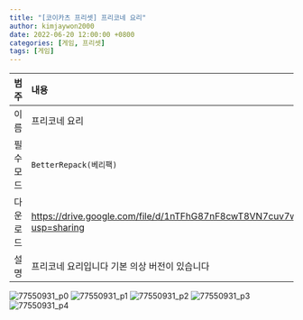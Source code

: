 ```yaml
---
title: "[코이카츠 프리셋] 프리코네 요리"
author: kimjaywon2000
date: 2022-06-20 12:00:00 +0800
categories: [게임, 프리셋]
tags: [게임]
---
```


| 범주             | 내용            |
|:----------------|:---------------|
| 이름             | 프리코네 요리  |
| 필수 모드         | `BetterRepack(베리팩)`       |
| 다운로드          | <https://drive.google.com/file/d/1nTFhG87nF8cwT8VN7cuv7w4HJadEKbK9/view?usp=sharing> |
| 설명             | 프리코네 요리입니다 기본 의상 버전이 있습니다   |

![77550931_p0](https://user-images.githubusercontent.com/76558033/174600764-3ac351ac-5fa2-4680-91eb-61f0d79392ae.png)
![77550931_p1](https://user-images.githubusercontent.com/76558033/174600774-fd1ed42d-1c2f-4dc5-b2ee-e84ee1a3bdfc.png)
![77550931_p2](https://user-images.githubusercontent.com/76558033/174600776-eecb359f-a984-4a39-9672-24b9d9e45386.png)
![77550931_p3](https://user-images.githubusercontent.com/76558033/174600781-0c49e728-aaeb-46d0-91bd-3242dc53898b.png)
![77550931_p4](https://user-images.githubusercontent.com/76558033/174600790-e585c052-4742-4fae-a6e3-4de214f71d90.png)
